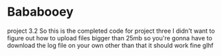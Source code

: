 # Bababooey
project 3.2
So this is the completed code for project three
I didn't want to figure out how to upload files bigger than 25mb so you're gonna have to download the log file on your own
other than that it should work fine
glhf
